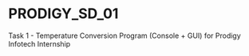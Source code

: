 # PRODIGY_SD_01
Task 1 - Temperature Conversion Program (Console + GUI) for Prodigy Infotech Internship
